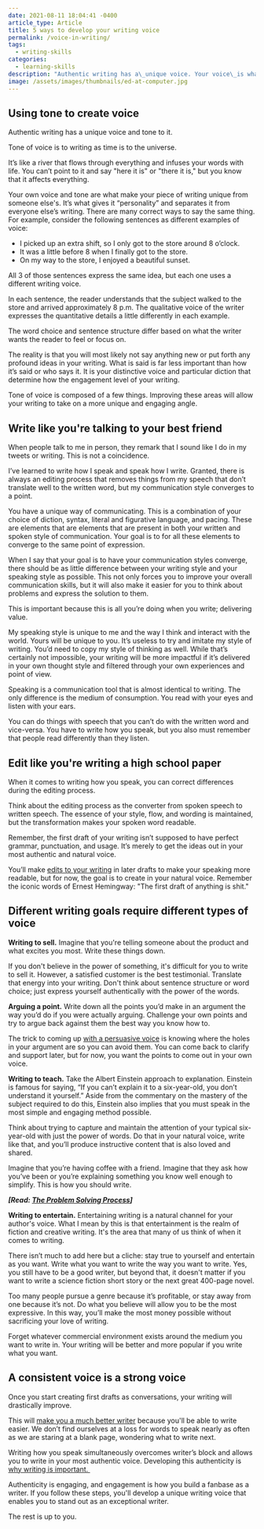 ```yaml
---
date: 2021-08-11 18:04:41 -0400
article_type: Article
title: 5 ways to develop your writing voice
permalink: /voice-in-writing/
tags:
  - writing-skills
categories:
  - learning-skills
description: "Authentic writing has a\_unique voice. Your voice\_is what makes your\_writing\_unique from\_someone else's. Read on to learn how to build yours."
image: /assets/images/thumbnails/ed-at-computer.jpg
---
```

## Using tone to create voice

Authentic writing has a unique voice and tone to it.

Tone of voice is to writing as time is to the universe.

It’s like a river that flows through everything and infuses your words with life. You can’t point to it and say "here it is" or "there it is," but you know that it affects everything.

Your own voice and tone are what make your piece of writing unique from someone else's. It’s what gives it “personality” and separates it from everyone else’s writing. There are many correct ways to say the same thing. For example, consider the following sentences as different examples of voice:

* I picked up an extra shift, so I only got to the store around 8 o’clock.
* It was a little before 8 when I finally got to the store.
* On my way to the store, I enjoyed a beautiful sunset.

All 3 of those sentences express the same idea, but each one uses a different writing voice.

In each sentence, the reader understands that the subject walked to the store and arrived approximately 8 p.m. The qualitative voice of the writer expresses the quantitative details a little differently in each example.

The word choice and sentence structure differ based on what the writer wants the reader to feel or focus on.

The reality is that you will most likely not say anything new or put forth any profound ideas in your writing. What is said is far less important than how it’s said or who says it. It is your distinctive voice and particular diction that determine how the engagement level of your writing.

Tone of voice is composed of a few things. Improving these areas will allow your writing to take on a more unique and engaging angle.

## Write like you're talking to your best friend

When people talk to me in person, they remark that I sound like I do in my tweets or writing. This is not a coincidence.

I’ve learned to write how I speak and speak how I write. Granted, there is always an editing process that removes things from my speech that don’t translate well to the written word, but my communication style converges to a point.&nbsp;

You have a unique way of communicating. This is a combination of your choice of diction, syntax, literal and figurative language, and pacing. These are elements that are elements that are present in both your written and spoken style of communication. Your goal is to for all these elements to converge to the same point of expression.

When I say that your goal is to have your communication styles converge, there should be as little difference between your writing style and your speaking style as possible. This not only forces you to improve your overall communication skills, but it will also make it easier for you to think about problems and express the solution to them.

This is important because this is all you’re doing when you write; delivering value.&nbsp;

My speaking style is unique to me and the way I think and interact with the world. Yours will be unique to you. It’s useless to try and imitate my style of writing. You’d need to copy my style of thinking as well. While that’s certainly not impossible, your writing will be more impactful if it’s delivered in your own thought style and filtered through your own experiences and point of view.

Speaking is a communication tool that is almost identical to writing. The only difference is the medium of consumption. You read with your eyes and listen with your ears.

You can do things with speech that you can’t do with the written word and vice-versa. You have to write how you speak, but you also must remember that people read differently than they listen.&nbsp;

## Edit like you're writing a high school paper

When it comes to writing how you speak, you can correct differences during the editing process.

Think about the editing process as the converter from spoken speech to written speech. The essence of your style, flow, and wording is maintained, but the transformation makes your spoken word readable.&nbsp;

Remember, the first draft of your writing isn’t supposed to have perfect grammar, punctuation, and usage. It’s merely to get the ideas out in your most authentic and natural voice.

You’ll make [edits to your writing](/bad-writing/) in later drafts to make your speaking more readable, but for now, the goal is to create in your natural voice. Remember the iconic words of Ernest Hemingway: "The first draft of anything is shit."

## Different writing goals require different types of voice

**Writing to sell.**&nbsp;Imagine that you're telling someone about the product and what excites you most. Write these things down.

If you don't believe in the power of something, it's difficult for you to write to sell it. However, a satisfied customer is the best testimonial. Translate that energy into your writing. Don't think about sentence structure or word choice; just express yourself authentically with the power of the words.&nbsp;

**Arguing a point.**&nbsp;Write down all the points you’d make in an argument the way you’d do if you were actually arguing. Challenge your own points and try to argue back against them the best way you know how to.

The trick to coming up [with a persuasive voice](/persuasive-writing/) is knowing where the holes in your argument are so you can avoid them. You can come back to clarify and support later, but for now, you want the points to come out in your own voice.

**Writing to teach.**&nbsp;Take the Albert Einstein approach to explanation. Einstein is famous for saying, “If you can’t explain it to a six-year-old, you don’t understand it yourself.” Aside from the commentary on the mastery of the subject required to do this, Einstein also implies that you must speak in the most simple and engaging method possible.

Think about trying to capture and maintain the attention of your typical six-year-old with just the power of words. Do that in your natural voice, write like that, and you’ll produce instructive content that is also loved and shared.&nbsp;

Imagine that you’re having coffee with a friend. Imagine that they ask how you’ve been or you’re explaining something you know well enough to simplify. This is how you should write.

***\[Read: [The Problem Solving Process](/problem-solving-process/)\]***

**Writing to entertain.**&nbsp;Entertaining writing is a natural channel for your author's voice. What I mean by this is that entertainment is the realm of fiction and creative writing. It's the area that many of us think of when it comes to writing.

There isn’t much to add here but a cliche: stay true to yourself and entertain as you want. Write what you want to write the way you want to write. Yes, you still have to be a good writer, but beyond that, it doesn't matter if you want to write a science fiction short story or the next great 400-page novel.

Too many people pursue a genre because it’s profitable, or stay away from one because it’s not. Do what you believe will allow you to be the most expressive. In this way, you’ll make the most money possible without sacrificing your love of writing.

Forget whatever commercial environment exists around the medium you want to write in. Your writing will be better and more popular if you write what you want.

## A consistent voice is a strong voice

Once you start creating first drafts as conversations, your writing will drastically improve.

This will [make you a much better writer](/how-to-write-better-and-be-a-better-writer/) because you'll be able to write easier. We don’t find ourselves at a loss for words to speak nearly as often as we are staring at a blank page, wondering what to write next.

Writing how you speak simultaneously overcomes writer’s block and allows you to write in your most authentic voice. Developing this authenticity is [why writing is important.&nbsp;](/why-is-writing-important/)

Authenticity is engaging, and engagement is how you build a fanbase as a writer. If you follow these steps, you'll develop a unique writing voice that enables you to stand out as an exceptional writer.&nbsp;

The rest is up to you.
